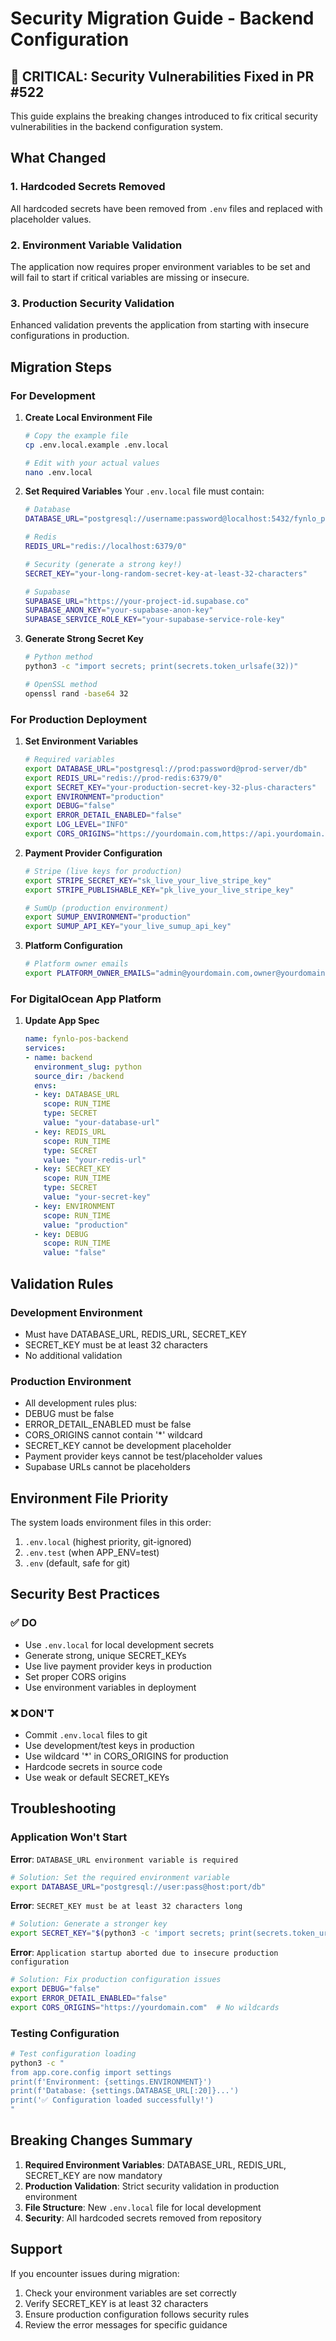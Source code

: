 # Security Migration Guide - Backend Configuration

## 🚨 CRITICAL: Security Vulnerabilities Fixed in PR #522

This guide explains the breaking changes introduced to fix critical security vulnerabilities in the backend configuration system.

## What Changed

### 1. **Hardcoded Secrets Removed**
All hardcoded secrets have been removed from `.env` files and replaced with placeholder values.

### 2. **Environment Variable Validation**
The application now requires proper environment variables to be set and will fail to start if critical variables are missing or insecure.

### 3. **Production Security Validation**
Enhanced validation prevents the application from starting with insecure configurations in production.

## Migration Steps

### For Development

1. **Create Local Environment File**
   ```bash
   # Copy the example file
   cp .env.local.example .env.local
   
   # Edit with your actual values
   nano .env.local
   ```

2. **Set Required Variables**
   Your `.env.local` file must contain:
   ```bash
   # Database
   DATABASE_URL="postgresql://username:password@localhost:5432/fynlo_pos_dev"
   
   # Redis
   REDIS_URL="redis://localhost:6379/0"
   
   # Security (generate a strong key!)
   SECRET_KEY="your-long-random-secret-key-at-least-32-characters"
   
   # Supabase
   SUPABASE_URL="https://your-project-id.supabase.co"
   SUPABASE_ANON_KEY="your-supabase-anon-key"
   SUPABASE_SERVICE_ROLE_KEY="your-supabase-service-role-key"
   ```

3. **Generate Strong Secret Key**
   ```bash
   # Python method
   python3 -c "import secrets; print(secrets.token_urlsafe(32))"
   
   # OpenSSL method
   openssl rand -base64 32
   ```

### For Production Deployment

1. **Set Environment Variables**
   ```bash
   # Required variables
   export DATABASE_URL="postgresql://prod:password@prod-server/db"
   export REDIS_URL="redis://prod-redis:6379/0"
   export SECRET_KEY="your-production-secret-key-32-plus-characters"
   export ENVIRONMENT="production"
   export DEBUG="false"
   export ERROR_DETAIL_ENABLED="false"
   export LOG_LEVEL="INFO"
   export CORS_ORIGINS="https://yourdomain.com,https://api.yourdomain.com"
   ```

2. **Payment Provider Configuration**
   ```bash
   # Stripe (live keys for production)
   export STRIPE_SECRET_KEY="sk_live_your_live_stripe_key"
   export STRIPE_PUBLISHABLE_KEY="pk_live_your_live_stripe_key"
   
   # SumUp (production environment)
   export SUMUP_ENVIRONMENT="production"
   export SUMUP_API_KEY="your_live_sumup_api_key"
   ```

3. **Platform Configuration**
   ```bash
   # Platform owner emails
   export PLATFORM_OWNER_EMAILS="admin@yourdomain.com,owner@yourdomain.com"
   ```

### For DigitalOcean App Platform

1. **Update App Spec**
   ```yaml
   name: fynlo-pos-backend
   services:
   - name: backend
     environment_slug: python
     source_dir: /backend
     envs:
     - key: DATABASE_URL
       scope: RUN_TIME
       type: SECRET
       value: "your-database-url"
     - key: REDIS_URL
       scope: RUN_TIME
       type: SECRET
       value: "your-redis-url"
     - key: SECRET_KEY
       scope: RUN_TIME
       type: SECRET
       value: "your-secret-key"
     - key: ENVIRONMENT
       scope: RUN_TIME
       value: "production"
     - key: DEBUG
       scope: RUN_TIME
       value: "false"
   ```

## Validation Rules

### Development Environment
- Must have DATABASE_URL, REDIS_URL, SECRET_KEY
- SECRET_KEY must be at least 32 characters
- No additional validation

### Production Environment
- All development rules plus:
- DEBUG must be false
- ERROR_DETAIL_ENABLED must be false
- CORS_ORIGINS cannot contain '*' wildcard
- SECRET_KEY cannot be development placeholder
- Payment provider keys cannot be test/placeholder values
- Supabase URLs cannot be placeholders

## Environment File Priority

The system loads environment files in this order:
1. `.env.local` (highest priority, git-ignored)
2. `.env.test` (when APP_ENV=test)
3. `.env` (default, safe for git)

## Security Best Practices

### ✅ DO
- Use `.env.local` for local development secrets
- Generate strong, unique SECRET_KEYs
- Use live payment provider keys in production
- Set proper CORS origins
- Use environment variables in deployment

### ❌ DON'T
- Commit `.env.local` files to git
- Use development/test keys in production
- Use wildcard '*' in CORS_ORIGINS for production
- Hardcode secrets in source code
- Use weak or default SECRET_KEYs

## Troubleshooting

### Application Won't Start

**Error**: `DATABASE_URL environment variable is required`
```bash
# Solution: Set the required environment variable
export DATABASE_URL="postgresql://user:pass@host:port/db"
```

**Error**: `SECRET_KEY must be at least 32 characters long`
```bash
# Solution: Generate a stronger key
export SECRET_KEY="$(python3 -c 'import secrets; print(secrets.token_urlsafe(32))')"
```

**Error**: `Application startup aborted due to insecure production configuration`
```bash
# Solution: Fix production configuration issues
export DEBUG="false"
export ERROR_DETAIL_ENABLED="false"
export CORS_ORIGINS="https://yourdomain.com"  # No wildcards
```

### Testing Configuration

```bash
# Test configuration loading
python3 -c "
from app.core.config import settings
print(f'Environment: {settings.ENVIRONMENT}')
print(f'Database: {settings.DATABASE_URL[:20]}...')
print('✅ Configuration loaded successfully!')
"
```

## Breaking Changes Summary

1. **Required Environment Variables**: DATABASE_URL, REDIS_URL, SECRET_KEY are now mandatory
2. **Production Validation**: Strict security validation in production environment
3. **File Structure**: New `.env.local` file for local development
4. **Security**: All hardcoded secrets removed from repository

## Support

If you encounter issues during migration:
1. Check your environment variables are set correctly
2. Verify SECRET_KEY is at least 32 characters
3. Ensure production configuration follows security rules
4. Review the error messages for specific guidance